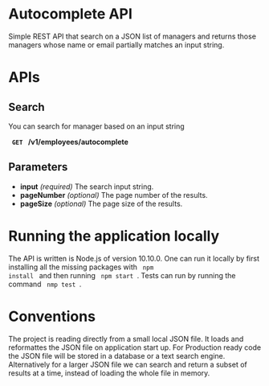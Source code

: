 # Autocomplete API
Simple REST API that search on a JSON list of managers and returns those managers whose name or email partially matches an input string. 

# APIs
## Search ##
You can search for manager based on an input string

**<code> GET </code> /v1/employees/autocomplete** 

## Parameters ##
- **input** _(required)_ The search input string.
- **pageNumber** _(optional)_ The page number of the results.
- **pageSize** _(optional)_ The page size of the results.


# Running the application locally
The API is written is Node.js of version 10.10.0. One can run it locally by first installing all the missing packages with <code> npm install </code> and then running <code> npm start </code>. Tests can run by running the command <code> nmp test </code>.

# Conventions
The project is reading directly from a small local JSON file. It loads and reformattes the JSON file on application start up. For Production ready code the JSON file will be stored in a database or a text search engine. Alternatively for a larger JSON file we can search and return a subset of results at a time, instead of loading the whole file in memory.
